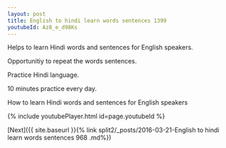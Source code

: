 ```yaml
---
layout: post
title: English to hindi learn words sentences 1399 
youtubeId: Az8_e_d98Ks
---
```

 
 
Helps to learn Hindi words and sentences for English speakers.

Opportunitiy to repeat the words sentences. 

Practice Hindi language. 
 
10 minutes practice every day. 
 
How to learn Hindi words and sentences for English speakers 
 
{% include youtubePlayer.html id=page.youtubeId %}
 
 
[Next]({{ site.baseurl }}{% link  split2/_posts/2016-03-21-English to hindi learn words sentences 968 .md%})
 
